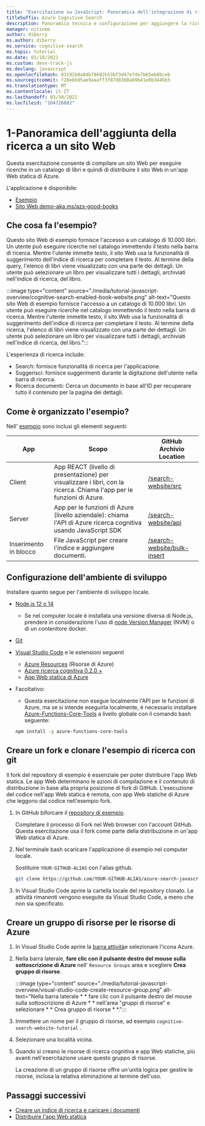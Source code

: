 ```yaml
---
title: "Esercitazione su JavaScript: Panoramica dell'integrazione di ricerca"
titleSuffix: Azure Cognitive Search
description: Panoramica tecnica e configurazione per aggiungere la ricerca a un sito Web e distribuirla nell'app Web statica di Azure.
manager: nitinme
author: diberry
ms.author: diberry
ms.service: cognitive-search
ms.topic: tutorial
ms.date: 03/18/2021
ms.custom: devx-track-js
ms.devlang: javascript
ms.openlocfilehash: 03192b8a84b78682b53bf3d47e7de7b65eb8bceb
ms.sourcegitcommit: f28ebb95ae9aaaff3f87d8388a09b41e0b3445b5
ms.translationtype: MT
ms.contentlocale: it-IT
ms.lasthandoff: 03/30/2021
ms.locfileid: "104726882"
---
```

# <a name="1---overview-of-adding-search-to-a-website"></a>1-Panoramica dell'aggiunta della ricerca a un sito Web

Questa esercitazione consente di compilare un sito Web per eseguire ricerche in un catalogo di libri e quindi di distribuire il sito Web in un'app Web statica di Azure. 

L'applicazione è disponibile: 
* [Esempio](https://github.com/Azure-Samples/azure-search-javascript-samples/tree/master/search-website)
* [Sito Web demo-aka.ms/azs-good-books](https://aka.ms/azs-good-books)

## <a name="what-does-the-sample-do"></a>Che cosa fa l'esempio? 

Questo sito Web di esempio fornisce l'accesso a un catalogo di 10.000 libri. Un utente può eseguire ricerche nel catalogo immettendo il testo nella barra di ricerca. Mentre l'utente immette testo, il sito Web usa la funzionalità di suggerimento dell'indice di ricerca per completare il testo. Al termine della query, l'elenco di libri viene visualizzato con una parte dei dettagli. Un utente può selezionare un libro per visualizzare tutti i dettagli, archiviati nell'indice di ricerca, del libro. 

:::image type="content" source="./media/tutorial-javascript-overview/cognitive-search-enabled-book-website.png" alt-text="Questo sito Web di esempio fornisce l'accesso a un catalogo di 10.000 libri. Un utente può eseguire ricerche nel catalogo immettendo il testo nella barra di ricerca. Mentre l'utente immette testo, il sito Web usa la funzionalità di suggerimento dell'indice di ricerca per completare il testo. Al termine della ricerca, l'elenco di libri viene visualizzato con una parte dei dettagli. Un utente può selezionare un libro per visualizzare tutti i dettagli, archiviati nell'indice di ricerca, del libro.":::

L'esperienza di ricerca include: 

* Search: fornisce funzionalità di ricerca per l'applicazione.
* Suggerisci: fornisce suggerimenti durante la digitazione dell'utente nella barra di ricerca.
* Ricerca documenti: Cerca un documento in base all'ID per recuperare tutto il contenuto per la pagina dei dettagli.

## <a name="how-is-the-sample-organized"></a>Come è organizzato l'esempio?

Nell' [esempio](https://github.com/Azure-Samples/azure-search-javascript-samples/tree/master/search-website) sono inclusi gli elementi seguenti:

|App|Scopo|GitHub<br>Archivio<br>Location|
|--|--|--|
|Client|App REACT (livello di presentazione) per visualizzare i libri, con la ricerca. Chiama l'app per le funzioni di Azure. |[/search-website/src](https://github.com/Azure-Samples/azure-search-javascript-samples/tree/master/search-website/src)|
|Server|App per le funzioni di Azure (livello aziendale): chiama l'API di Azure ricerca cognitiva usando JavaScript SDK |[/search-website/api](https://github.com/Azure-Samples/azure-search-javascript-samples/tree/master/search-website/src)|
|Inserimento in blocco|File JavaScript per creare l'indice e aggiungere documenti.|[/search-website/bulk-insert](https://github.com/Azure-Samples/azure-search-javascript-samples/tree/master/search-website/bulk-insert)|

## <a name="set-up-your-development-environment"></a>Configurazione dell'ambiente di sviluppo

Installare quanto segue per l'ambiente di sviluppo locale. 

- [Node.js 12 o 14](https://nodejs.org/en/download)
    - Se nel computer locale è installata una versione diversa di Node.js, prendere in considerazione l'uso di [node Version Manager](https://github.com/nvm-sh/nvm) (NVM) o di un contenitore docker.  
- [Git](https://git-scm.com/downloads)
- [Visual Studio Code](https://code.visualstudio.com/) e le estensioni seguenti
    - [Azure Resources](https://marketplace.visualstudio.com/items?itemName=ms-azuretools.vscode-azureresourcegroups) (Risorse di Azure)
    - [Azure ricerca cognitiva 0.2.0 +](https://marketplace.visualstudio.com/items?itemName=ms-azuretools.vscode-azurecognitivesearch)
    - [App Web statica di Azure](https://marketplace.visualstudio.com/items?itemName=ms-azuretools.vscode-azurestaticwebapps) 
- Facoltativo:
    - Questa esercitazione non esegue localmente l'API per le funzioni di Azure, ma se si intende eseguirla localmente, è necessario installare [Azure-Functions-Core-Tools](/azure/azure-functions/functions-run-local?tabs=linux%2Ccsharp%2Cbash) a livello globale con il comando bash seguente: 
    
    ```bash
    npm install -g azure-functions-core-tools
    ```

## <a name="fork-and-clone-the-search-sample-with-git"></a>Creare un fork e clonare l'esempio di ricerca con git

Il fork del repository di esempio è essenziale per poter distribuire l'app Web statica. Le app Web determinano le azioni di compilazione e il contenuto di distribuzione in base alla propria posizione di fork di GitHub. L'esecuzione del codice nell'app Web statica è remota, con app Web statiche di Azure che leggono dal codice nell'esempio fork.

1. In GitHub biforcare il [repository di esempio](https://github.com/Azure-Samples/azure-search-javascript-samples). 

    Completare il processo di Fork nel Web browser con l'account GitHub. Questa esercitazione usa il fork come parte della distribuzione in un'app Web statica di Azure. 

1. Nel terminale bash scaricare l'applicazione di esempio nel computer locale. 

    Sostituire `YOUR-GITHUB-ALIAS` con l'alias github. 

    ```bash
    git clone https://github.com/YOUR-GITHUB-ALIAS/azure-search-javascript-samples
    ```

1. In Visual Studio Code aprire la cartella locale del repository clonato. Le attività rimanenti vengono eseguite da Visual Studio Code, a meno che non sia specificato.

## <a name="create-a-resource-group-for-your-azure-resources"></a>Creare un gruppo di risorse per le risorse di Azure

1. In Visual Studio Code aprire la [barra attività](https://code.visualstudio.com/docs/getstarted/userinterface)e selezionare l'icona Azure. 
1. Nella barra laterale, **fare clic con il pulsante destro del mouse sulla sottoscrizione di Azure** nell' `Resource Groups` area e scegliere **Crea gruppo di risorse**.

    :::image type="content" source="./media/tutorial-javascript-overview/visual-studio-code-create-resource-group.png" alt-text="Nella barra laterale * * fare clic con il pulsante destro del mouse sulla sottoscrizione di Azure * * nell'area &quot;gruppi di risorse&quot; e selezionare * * Crea gruppo di risorse * *.":::
1. Immettere un nome per il gruppo di risorse, ad esempio `cognitive-search-website-tutorial` . 
1. Selezionare una località vicina.
1. Quando si creano le risorse di ricerca cognitiva e app Web statiche, più avanti nell'esercitazione usare questo gruppo di risorse. 

    La creazione di un gruppo di risorse offre un'unità logica per gestire le risorse, inclusa la relativa eliminazione al termine dell'uso.

## <a name="next-steps"></a>Passaggi successivi

* [Creare un indice di ricerca e caricare i documenti](tutorial-javascript-create-load-index.md)
* [Distribuire l'app Web statica](tutorial-javascript-deploy-static-web-app.md)
